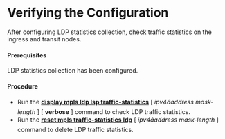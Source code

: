 Verifying the Configuration
===========================

After configuring LDP statistics collection, check traffic statistics on the ingress and transit nodes.

#### Prerequisites

LDP statistics collection has been configured.


#### Procedure

* Run the [**display mpls ldp lsp traffic-statistics**](cmdqueryname=display+mpls+ldp+lsp+traffic-statistics+verbose) [ *ipv4âaddress* *mask-length* ] [ **verbose** ] command to check LDP traffic statistics.
* Run the [**reset mpls traffic-statistics ldp**](cmdqueryname=reset+mpls+traffic-statistics+ldp) [ *ipv4âaddress* *mask-length* ] command to delete LDP traffic statistics.